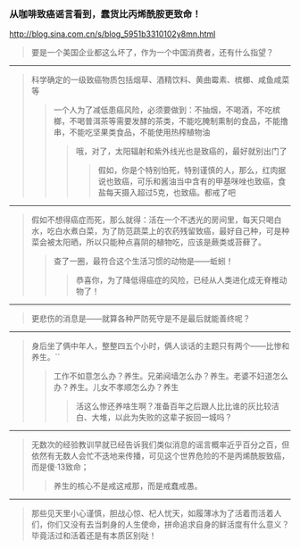 ### 从咖啡致癌谣言看到，蠢货比丙烯酰胺更致命！
http://blog.sina.com.cn/s/blog_5951b3310102y8mn.html
>要是一个美国企业都这么坏了，作为一个中国消费者，还有什么指望？
---
>科学确定的一级致癌物质包括烟草、酒精饮料、黄曲霉素、槟榔、咸鱼咸菜等
>>一个人为了减低患癌风险，必须要做到：不抽烟，不喝酒，不吃槟榔，不喝普洱茶等需要发酵的茶类，不能吃腌制熏制的食品，不能撸串，不能吃坚果类食品，不能使用热榨植物油
>>>哦，对了，太阳辐射和紫外线光也是致癌的，最好就别出门了
>>>>假如，你是个特别怕死，特别谨慎的人，那么，红肉据说也致癌，可乐和酱油当中含有的甲基咪唑也致癌，食盐每天摄入超过5克，也致癌。都戒了吧
---
>假如不想得癌症而死，那么就得：活在一个不透光的房间里，每天只喝白水，吃白水煮白菜，为了防范蔬菜上的农药残留致癌，最好自己种，可是种菜会被太阳晒，所以只能种点喜阴的植物吃，应该是蕨类或苔藓了。
>>查了一圈，最符合这个生活习惯的动物是——蚯蚓！
>>>恭喜你，为了降低得癌症的风险，已经从人类进化成无脊椎动物了！
---
>更悲伤的消息是——就算各种严防死守是不是最后就能善终呢？
---
>身后坐了俩中年人，整整四五个小时，俩人谈话的主题只有两个——比惨和养生。``
>>工作不如意怎么办？养生。兄弟阋墙怎么办？养生。老婆不妇道怎么办？养生。儿女不孝顺怎么办？养生
>>>活这么惨还养啥生啊？准备百年之后跟人比比谁的灰比较洁白、大堆，以此为失败的这辈子扳回一城吗？
---
>无数次的经验教训早就已经告诉我们类似消息的谣言概率近乎百分之百，但依然有无数人会忙不迭地来传播，可见这个世界危险的不是丙烯酰胺致癌，而是傻·13致命；
>>养生的核心不是戒这戒那，而是戒蠢戒愚。
---
>那些见天里小心谨慎，胆战心惊、杞人忧天，如履薄冰为了活着而活着人们，你们又没有去当刺身的人生使命，拼命追求自身的鲜活度有什么意义？毕竟活过和活着还是有本质区别哒！